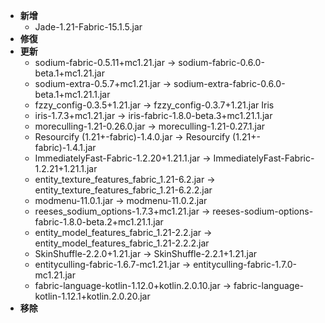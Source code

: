 - **新增**
    - Jade-1.21-Fabric-15.1.5.jar
- **修復**
- **更新**
    - sodium-fabric-0.5.11+mc1.21.jar -> sodium-fabric-0.6.0-beta.1+mc1.21.jar
    - sodium-extra-0.5.7+mc1.21.jar -> sodium-extra-fabric-0.6.0-beta.1+mc1.21.1.jar
    - fzzy_config-0.3.5+1.21.jar -> fzzy_config-0.3.7+1.21.jar
    Iris
    - iris-1.7.3+mc1.21.jar -> iris-fabric-1.8.0-beta.3+mc1.21.1.jar
    - moreculling-1.21-0.26.0.jar -> moreculling-1.21-0.27.1.jar
    - Resourcify (1.21+-fabric)-1.4.0.jar -> Resourcify (1.21+-fabric)-1.4.1.jar
    - ImmediatelyFast-Fabric-1.2.20+1.21.1.jar -> ImmediatelyFast-Fabric-1.2.21+1.21.1.jar
    - entity_texture_features_fabric_1.21-6.2.jar -> entity_texture_features_fabric_1.21-6.2.2.jar
    - modmenu-11.0.1.jar -> modmenu-11.0.2.jar
    - reeses_sodium_options-1.7.3+mc1.21.jar -> reeses-sodium-options-fabric-1.8.0-beta.2+mc1.21.1.jar
    - entity_model_features_fabric_1.21-2.2.jar -> entity_model_features_fabric_1.21-2.2.2.jar
    - SkinShuffle-2.2.0+1.21.jar -> SkinShuffle-2.2.1+1.21.jar
    - entityculling-fabric-1.6.7-mc1.21.jar -> entityculling-fabric-1.7.0-mc1.21.jar
    - fabric-language-kotlin-1.12.0+kotlin.2.0.10.jar -> fabric-language-kotlin-1.12.1+kotlin.2.0.20.jar
- **移除**